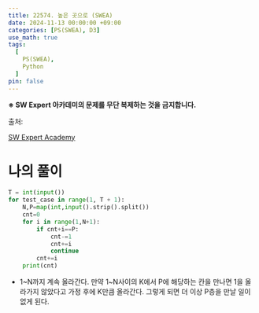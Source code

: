 ```yaml
---
title: 22574. 높은 곳으로 (SWEA)
date: 2024-11-13 00:00:00 +09:00
categories: [PS(SWEA), D3]
use_math: true
tags:
  [
    PS(SWEA),
    Python
  ]
pin: false
---
```


**※ SW Expert 아카데미의 문제를 무단 복제하는 것을 금지합니다.**

출처: 

[SW Expert Academy](https://swexpertacademy.com/main/code/problem/problemDetail.do?submitFilterYn=Y&contestProbId=AY_gm8_6NjcDFAVF&categoryId=AY_gm8_6NjcDFAVF&categoryType=CODE&problemTitle=&orderBy=FIRST_REG_DATETIME&selectCodeLang=ALL&select-1=S&pageSize=10&pageIndex=1)

# 나의 풀이

```python
T = int(input())
for test_case in range(1, T + 1):
    N,P=map(int,input().strip().split())
    cnt=0
    for i in range(1,N+1):
        if cnt+i==P:
            cnt-=1
            cnt+=i
            continue
        cnt+=i
    print(cnt)
```

- 1~N까지 계속 올라간다. 만약 1~N사이의 K에서 P에 해당하는 칸을 만나면 1을 올라가지 않았다고 가정 후에 K만큼 올라간다. 그렇게 되면 더 이상 P층을 만날 일이 없게 된다.